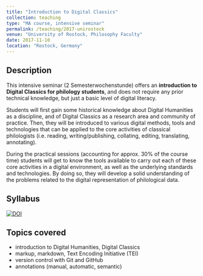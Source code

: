 ```yaml
---
title: "Introduction to Digital Classics"
collection: teaching
type: "MA course, intensive seminar"
permalink: /teaching/2017-unirostock
venue: "University of Rostock, Philosophy Faculty"
date: 2017-11-10
location: "Rostock, Germany"
---
```


## Description

This intensive seminar (2 Semesterwochenstunde) offers an **introduction to Digital Classics for philology students**, and does not require any prior technical knowledge, but just a basic level of digital literacy.

Students will first gain some historical knowledge about Digital Humanities as a discipline, and of Digital Classics as a research area and community of practice. Then, they will be introduced to various digital methods, tools and technologies that can be applied to the core activities of classical philologists (i.e. reading, writing/publishing, collating, editing, translating, annotating).

During the practical sessions (accounting for approx. 30% of the course time) students will get to know the tools available to carry out each of these core activities in a digital environment, as well as the underlying standards and technologies. By doing so, they will develop a solid understanding of the problems related to the digital representation of philological data.

## Syllabus

[![DOI](https://zenodo.org/badge/DOI/10.5281/zenodo.1297063.svg)](https://doi.org/10.5281/zenodo.1297063)

## Topics covered

- introduction to Digital Humanities, Digital Classics
- markup, markdown, Text Encoding Initiative (TEI)
- version control with Git and GitHub
- annotations (manual, automatic, semantic)

